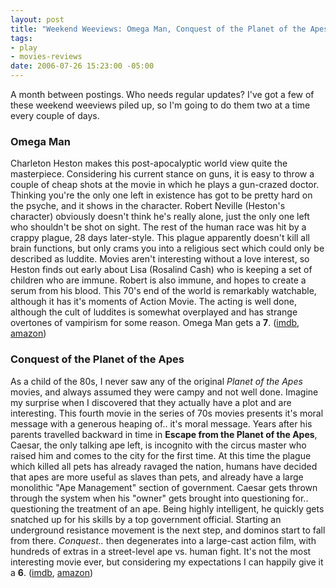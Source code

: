 ```yaml
--- 
layout: post
title: "Weekend Weeviews: Omega Man, Conquest of the Planet of the Apes"
tags: 
- play
- movies-reviews
date: 2006-07-26 15:23:00 -05:00
---
```

A month between postings.  Who needs regular updates?  I've got a few of these weekend weeviews piled up, so I'm going to do them two at a time every couple of days.
<h3>Omega Man</h3>
Charleton Heston makes this post-apocalyptic world view quite the masterpiece.  Considering his current stance on guns, it is easy to throw a couple of cheap shots at the movie in which he plays a gun-crazed doctor.  Thinking you're the only one left in existence has got to be pretty hard on the psyche, and it shows in the character.  Robert Neville (Heston's character) obviously doesn't think he's really alone, just the only one left who shouldn't be shot on sight.  The rest of the human race was hit by a crappy plague, 28 days later-style.  This plague apparently doesn't kill all brain functions, but only crams you into a religious sect which could only be described as luddite.  Movies aren't interesting without a love interest, so Heston finds out early about Lisa (Rosalind Cash) who is keeping a set of children who are immune.  Robert is also immune, and hopes to create a serum from his blood.  This 70's end of the world is remarkably watchable, although it has it's moments of Action Movie.  The acting is well done, although the cult of luddites is somewhat overplayed and has strange overtones of vampirism for some reason.  Omega Man gets a <strong>7</strong>. (<a href="http://imdb.com/title/tt0067525/">imdb</a>, <a href="http://www.amazon.com/gp/redirect.html?link_code=ur2&amp;tag=basezero-20&amp;camp=1789&amp;creative=9325&amp;location=http%3A%2F%2Fwww.amazon.com%2Fgp%2Fproduct%2F0790742802%2Fsr%3D8-1%2Fqid%3D1153950376%2Fref%3Dpd_bbs_1%3Fie%3DUTF8">amazon</a>)
<h3>Conquest of the Planet of the Apes</h3>
As a child of the 80s, I never saw any of the original <em>Planet of the Apes</em> movies, and always assumed they were campy and not well done.  Imagine my surprise when I discovered that they actually have a plot and are interesting.  This fourth movie in the series of 70s movies presents it's moral message with a generous heaping of.. it's moral message.  Years after his parents travelled backward in time in <strong>Escape from the Planet of the Apes</strong>, Caesar, the only talking ape left, is incognito with the circus master who raised him and comes to the city for the first time.  At this time the plague which killed all pets has already ravaged the nation, humans have decided that apes are more useful as slaves than pets, and already have a large monolithic "Ape Management" section of government.  Caesar gets thrown through the system when his "owner" gets brought into questioning for.. questioning the treatment of an ape.  Being highly intelligent, he quickly gets snatched up for his skills by a top government official.  Starting an underground resistance movement is the next step, and dominos start to fall from there.  <em>Conquest..</em> then degenerates into a large-cast action film, with hundreds of extras in a street-level ape vs. human fight.  It's not the most interesting movie ever, but considering my expectations I can happily give it a <strong>6</strong>. (<a href="http://imdb.com/title/tt0068408/">imdb</a>, <a href="http://www.amazon.com/gp/redirect.html?link_code=ur2&amp;tag=basezero-20&amp;camp=1789&amp;creative=9325&amp;location=http%3A%2F%2Fwww.amazon.com%2Fgp%2Fproduct%2FB000E6ESDU%2Fsr%3D1-1%2Fqid%3D1153952540%2Fref%3Dpd_bbs_1%3Fie%3DUTF8%26s%3Ddvd">amazon</a>)

